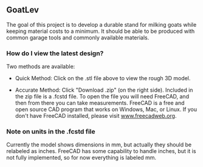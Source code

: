 ## GoatLev

The goal of this project is to develop a durable stand for milking goats while keeping material costs to a minimum.  It should be able to be produced with common garage tools and commonly available materials.

### How do I view the latest design?
Two methods are available:
* Quick Method: Click on the .stl file above to view the rough 3D model.

* Accurate Method: Click "Download .zip" (on the right side).  Included in the zip file is a .fcstd file.  To open the file you will need FreeCAD, and then from there you can take measurements.  FreeCAD is a free and open source CAD program that works on Windows, Mac, or Linux.  If you don't have FreeCAD installed, please visit www.freecadweb.org.

### Note on units in the .fcstd file
Currently the model shows dimensions in mm, but actually they should be relabeled as inches.  FreeCAD has some capability to handle inches, but it is not fully implemented, so for now everything is labeled mm.
